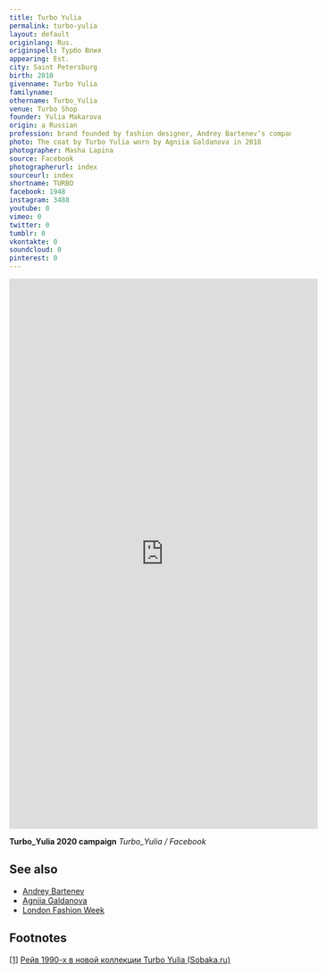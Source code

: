 ```yaml
---
title: Turbo Yulia
permalink: turbo-yulia
layout: default
originlang: Rus.
originspell: Турбо Юлия
appearing: Est.
city: Saint Petersburg
birth: 2010
givenname: Turbo Yulia
familyname:
othername: Turbo_Yulia
venue: Turbo Shop
founder: Yulia Makarova
origin: a Russian
profession: brand founded by fashion designer, Andrey Bartenev’s companion and finalist of the “New Names in Design” competition Yulia Vorobieva (Makarova) and inspired by futurism and artificial digital reality
photo: The coat by Turbo Yulia worn by Agniia Galdanova in 2018
photographer: Masha Lapina
source: Facebook
photographerurl: index
sourceurl: index
shortname: TURBO
facebook: 1948
instagram: 3488
youtube: 0
vimeo: 0
twitter: 0
tumblr: 0
vkontakte: 0
soundcloud: 0
pinterest: 0
---
```


<!---
To edit top block see
icon "Meta Data"
on right menu
Full edit instructions
indexmod.gq/edit
-->

<iframe src="https://www.facebook.com/plugins/post.php?href=https%3A%2F%2Fwww.facebook.com%2Fdeinichenkoandrei%2Fposts%2F2334403893518988&show_text=false&width=552&appId=173711889938607&height=986" width="552" height="986" style="border:none;overflow:hidden" scrolling="no" frameborder="0" allowTransparency="true" allow="encrypted-media"></iframe>

**Turbo_Yulia 2020 campaign**
*Turbo_Yulia / Facebook*

## See also

+ [Andrey Bartenev](bartenev-andrey)
+ [Agniia Galdanova](galdanova-agniia)
+ [London Fashion Week](london-fashion-week)

## Footnotes

[[1]](#a1) <span id="f1"></span> [Рейв 1990-х в новой коллекции Turbo Yulia (Sobaka.ru)](http://www.sobaka.ru/fashion/stuff/50622)
